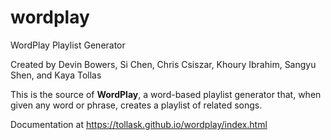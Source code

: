 # wordplay
WordPlay Playlist Generator

Created by Devin Bowers, Si Chen, Chris Csiszar, Khoury Ibrahim, Sangyu Shen, and Kaya Tollas

This is the source of **WordPlay**, a word-based playlist generator that, when given any word or phrase, creates a playlist of related songs. 

Documentation at https://tollask.github.io/wordplay/index.html